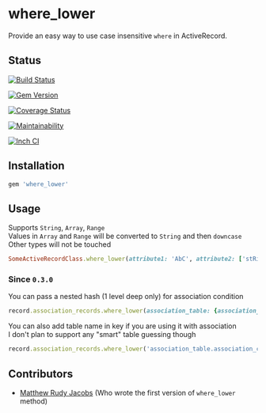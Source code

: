 # where_lower

Provide an easy way to use case insensitive `where` in ActiveRecord.


## Status

[![Build Status](http://img.shields.io/travis/PikachuEXE/where_lower.svg?style=flat-square)](https://travis-ci.org/PikachuEXE/where_lower)

[![Gem Version](http://img.shields.io/gem/v/where_lower.svg?style=flat-square)](http://badge.fury.io/rb/where_lower)

[![Coverage Status](http://img.shields.io/coveralls/PikachuEXE/where_lower.svg?style=flat-square)](https://coveralls.io/r/PikachuEXE/where_lower)

[![Maintainability](https://api.codeclimate.com/v1/badges/7ec16febfe7879226a4b/maintainability)](https://codeclimate.com/github/PikachuEXE/where_lower/maintainability)

[![Inch CI](https://inch-ci.org/github/PikachuEXE/where_lower.svg?branch=master)](https://inch-ci.org/github/PikachuEXE/where_lower)


## Installation

```ruby
gem 'where_lower'
```


## Usage
Supports `String`, `Array`, `Range`  
Values in `Array` and `Range` will be converted to `String` and then `downcase`  
Other types will not be touched

```ruby
SomeActiveRecordClass.where_lower(attribute1: 'AbC', attribute2: ['stRing', 123, :symBol], attribute3: ('AA'..'AZ'))
```

### Since `0.3.0`
You can pass a nested hash (1 level deep only) for association condition
```ruby
record.association_records.where_lower(association_table: {association_column: value})
```

You can also add table name in key if you are using it with association  
I don't plan to support any "smart" table guessing though
```ruby
record.association_records.where_lower('association_table.association_column' => value)
```


## Contributors
- [Matthew Rudy Jacobs](https://github.com/matthewrudy) (Who wrote the first version of `where_lower` method)
